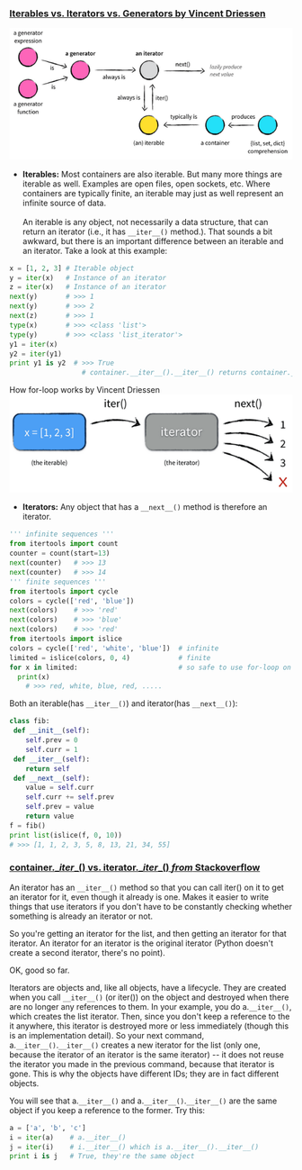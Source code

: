 ### [Iterables vs. Iterators vs. Generators by Vincent Driessen](http://nvie.com/posts/iterators-vs-generators/)
![iter_gen explanation image](/images/iter_gen.png)
* **Iterables:** Most containers are also iterable. But many more things are iterable as well. Examples are open files, open sockets, etc. Where containers are typically finite, an iterable may just as well represent an infinite source of data.</br></br>
An iterable is any object, not necessarily a data structure, that can return an iterator (i.e., it has `__iter__()` method.). That sounds a bit awkward, but there is an important difference between an iterable and an iterator. Take a look at this example:</br>
```python
x = [1, 2, 3] # Iterable object
y = iter(x)   # Instance of an iterator
z = iter(x)   # Instance of an iterator
next(y)       # >>> 1
next(y)       # >>> 2
next(z)       # >>> 1
type(x)       # >>> <class 'list'>
type(y)       # >>> <class 'list_iterator'>
y1 = iter(x)
y2 = iter(y1)
print y1 is y2  # >>> True
                  # container.__iter__().__iter__() returns container.__iter__()
```

How for-loop works by Vincent Driessen
![for-loop explanation](/images/for_loop_explanation.png)

* **Iterators:**  Any object that has a `__next__()` method is therefore an iterator.
```python
''' infinite sequences '''
from itertools import count
counter = count(start=13)
next(counter)   # >>> 13
next(counter)   # >>> 14
''' finite sequences '''
from itertools import cycle
colors = cycle(['red', 'blue'])
next(colors)    # >>> 'red'
next(colors)    # >>> 'blue'
next(colors)    # >>> 'red'
from itertools import islice
colors = cycle(['red', 'white', 'blue'])  # infinite
limited = islice(colors, 0, 4)            # finite
for x in limited:                         # so safe to use for-loop on
  print(x)
    # >>> red, white, blue, red, .....
```
Both an iterable(has `__iter__()`) and iterator(has `__next__()`):
```python
class fib:
 def __init__(self):
    self.prev = 0
    self.curr = 1
 def __iter__(self):
    return self
 def __next__(self):
    value = self.curr
    self.curr += self.prev
    self.prev = value
    return value
f = fib()
print list(islice(f, 0, 10))
# >>> [1, 1, 2, 3, 5, 8, 13, 21, 34, 55]
```


### [container.\__iter__() vs. iterator.\__iter__() *from* Stackoverflow](http://stackoverflow.com/questions/8125930/what-is-the-differences-between-container-iter-and-iterator-iter)

An iterator has an `__iter__()` method so that you can call iter() on it to get an iterator for it, even though it already is one. Makes it easier to write things that use iterators if you don't have to be constantly checking whether something is already an iterator or not.

So you're getting an iterator for the list, and then getting an iterator for that iterator. An iterator for an iterator is the original iterator (Python doesn't create a second iterator, there's no point).

OK, good so far.

Iterators are objects and, like all objects, have a lifecycle. They are created when you call `__iter__()` (or iter()) on the object and destroyed when there are no longer any references to them. In your example, you do a.`__iter__()`, which creates the list iterator. Then, since you don't keep a reference to the it anywhere, this iterator is destroyed more or less immediately (though this is an implementation detail). So your next command, a.`__iter__()`.`__iter__()` creates a new iterator for the list (only one, because the iterator of an iterator is the same iterator) -- it does not reuse the iterator you made in the previous command, because that iterator is gone. This is why the objects have different IDs; they are in fact different objects.

You will see that a.`__iter__()` and a.`__iter__()`.`__iter__()` are the same object if you keep a reference to the former. Try this:

```python
a = ['a', 'b', 'c']
i = iter(a)    # a.__iter__()
j = iter(i)    # i.__iter__() which is a.__iter__().__iter__()
print i is j   # True, they're the same object
```
